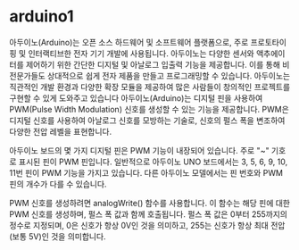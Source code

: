 # arduino1
아두이노(Arduino)는 오픈 소스 하드웨어 및 소프트웨어 플랫폼으로, 주로 프로토타이핑 및 인터랙티브한 전자 기기 개발에 사용됩니다. 
아두이노는 다양한 센서와 액추에이터를 제어하기 위한 간단한 디지털 및 아날로그 입출력 기능을 제공합니다. 
이를 통해 비전문가들도 상대적으로 쉽게 전자 제품을 만들고 프로그래밍할 수 있습니다. 
아두이노는 직관적인 개발 환경과 다양한 확장 모듈을 제공하여 많은 사람들이 창의적인 프로젝트를 구현할 수 있게 도와주고 있습니다
아두이노(Arduino)는 디지털 핀을 사용하여 PWM(Pulse Width Modulation) 신호를 생성할 수 있는 기능을 제공합니다. 
PWM은 디지털 신호를 사용하여 아날로그 신호를 모방하는 기술로, 신호의 펄스 폭을 변조하여 다양한 전압 레벨을 표현합니다.

아두이노 보드의 몇 가지 디지털 핀은 PWM 기능이 내장되어 있습니다. 
주로 "~" 기호로 표시된 핀이 PWM 핀입니다. 
일반적으로 아두이노 UNO 보드에서는 3, 5, 6, 9, 10, 11번 핀이 PWM 기능을 가지고 있습니다. 
다른 아두이노 모델에서는 핀 번호와 PWM 핀의 개수가 다를 수 있습니다.

PWM 신호를 생성하려면 analogWrite() 함수를 사용합니다. 
이 함수는 해당 핀에 대한 PWM 신호를 생성하며, 펄스 폭 값과 함께 호출됩니다. 펄스 폭 값은 0부터 255까지의 정수로 지정되며, 0은 신호가 항상 0V인 것을 의미하고, 255는 신호가 항상 최대 전압(보통 5V)인 것을 의미합니다.
